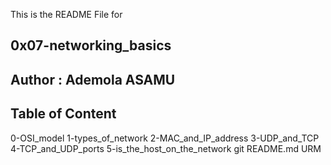  
This is the README File for 
## 0x07-networking_basics

## Author : Ademola ASAMU

## Table of Content


0-OSI_model
1-types_of_network
2-MAC_and_IP_address
3-UDP_and_TCP
4-TCP_and_UDP_ports
5-is_the_host_on_the_network
git
README.md
URM
